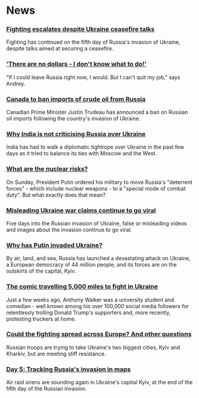 # News
### [Fighting escalates despite Ukraine ceasefire talks](https://www.bbc.com/news/world-europe-60560465)
Fighting has continued on the fifth day of Russia's invasion of Ukraine, despite talks aimed at securing a ceasefire.
### ['There are no dollars - I don't know what to do!'](https://www.bbc.com/news/world-europe-60558731)
"If I could leave Russia right now, I would. But I can't quit my job," says Andrey.
### [Canada to ban imports of crude oil from Russia](https://www.bbc.com/news/business-60564781)
Canadian Prime Minister Justin Trudeau has announced a ban on Russian oil imports following the country's invasion of Ukraine. 
### [Why India is not criticising Russia over Ukraine](https://www.bbc.com/news/world-asia-india-60552273)
India has had to walk a diplomatic tightrope over Ukraine in the past few days as it tried to balance its ties with Moscow and the West.
### [What are the nuclear risks?](https://www.bbc.com/news/world-europe-60559574)
On Sunday, President Putin ordered his military to move Russia's "deterrent forces" - which include nuclear weapons - to a "special mode of combat duty". But what exactly does that mean?
### [Misleading Ukraine war claims continue to go viral](https://www.bbc.com/news/60554910)
Five days into the Russian invasion of Ukraine, false or misleading videos and images about the invasion continue to go viral.
### [Why has Putin invaded Ukraine?](https://www.bbc.com/news/world-europe-56720589)
By air, land, and sea, Russia has launched a devastating attack on Ukraine, a European democracy of 44 million people, and its forces are on the outskirts of the capital, Kyiv. 
### [The comic travelling 5,000 miles to fight in Ukraine](https://www.bbc.com/news/world-us-canada-60563278)
Just a few weeks ago, Anthony Walker was a university student and comedian - well known among his over 100,000 social media followers for relentlessly trolling Donald Trump's supporters and, more recently, protesting truckers at home.  
### [Could the fighting spread across Europe? And other questions](https://www.bbc.com/news/world-60560769)
Russian troops are trying to take Ukraine's two biggest cities, Kyiv and Kharkiv, but are meeting stiff resistance. 
### [Day 5: Tracking Russia's invasion in maps](https://www.bbc.com/news/world-europe-60506682)
Air raid sirens are sounding again in Ukraine's capital Kyiv, at the end of the fifth day of the Russian invasion. 
